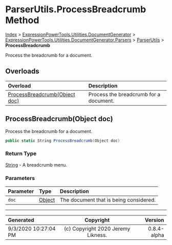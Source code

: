 ﻿# ParserUtils.ProcessBreadcrumb Method

[Index](../index.md) > [ExpressionPowerTools.Utilities.DocumentGenerator](ExpressionPowerTools.Utilities.DocumentGenerator.a.md) > [ExpressionPowerTools.Utilities.DocumentGenerator.Parsers](ExpressionPowerTools.Utilities.DocumentGenerator.Parsers.n.md) > [ParserUtils](ExpressionPowerTools.Utilities.DocumentGenerator.Parsers.ParserUtils.cs.md) > **ProcessBreadcrumb**

Process the breadcrumb for a document.

## Overloads

| Overload | Description |
| :-- | :-- |
| [ProcessBreadcrumb(Object doc)](#processbreadcrumbobject-doc) | Process the breadcrumb for a document. |
## ProcessBreadcrumb(Object doc)

Process the breadcrumb for a document.

```csharp
public static String ProcessBreadcrumb(Object doc)
```

### Return Type

 [String](https://docs.microsoft.com/dotnet/api/system.string)  - A breadcrumb menu.

### Parameters

| Parameter | Type | Description |
| :-- | :-- | :-- |
| `doc` | [Object](https://docs.microsoft.com/dotnet/api/system.object) | The document that is being considered. |



---

| Generated | Copyright | Version |
| :-- | :-: | --: |
| 9/3/2020 10:27:04 PM | (c) Copyright 2020 Jeremy Likness. | 0.8.4-alpha |
